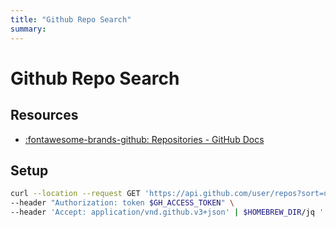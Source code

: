 ```yaml
---
title: "Github Repo Search"
summary:
---
```


Github Repo Search
===

Resources
---

- [:fontawesome-brands-github: Repositories - GitHub Docs][1]

<!-- Links -->
[1]:
https://docs.github.com/en/rest/reference/repos#list-repositories-for-the-authenticated-user


Setup
---

```bash
curl --location --request GET 'https://api.github.com/user/repos?sort=updated&per_page=15' \
--header "Authorization: token $GH_ACCESS_TOKEN" \
--header 'Accept: application/vnd.github.v3+json' | $HOMEBREW_DIR/jq '. | map({uid: .name, title: .name, subtitle: .owner.login, arg: .html_url }) | { items: . }'
```
